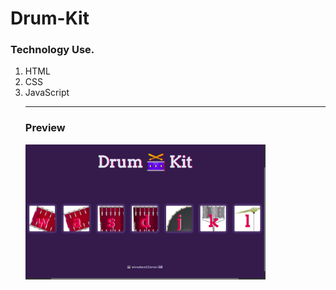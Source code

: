 <h1>Drum-Kit</h1>
<h3>Technology Use.</h3>
<ol>
  <li>HTML</li>
  <li>CSS</li>
  <li>JavaScript</li>
  
  <hr>
  
  <h3>Preview</h3>
  <img src="images/Screenshot from 2021-08-15 16-24-56.png" 
     width="80%" 
     height="30%" >
